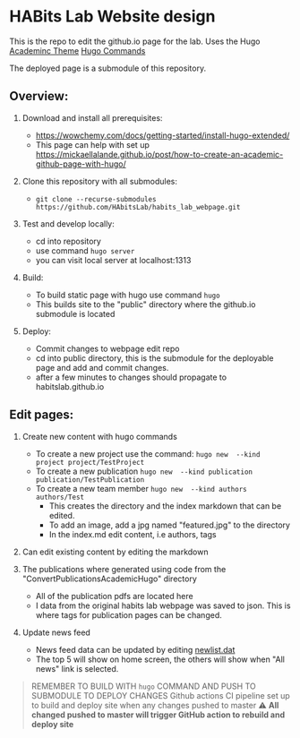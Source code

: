 # HABits Lab Website design

This is the repo to edit the github.io page for the lab.
Uses the Hugo [Academinc Theme](https://themes.gohugo.io/academic/)
[Hugo Commands](https://gohugo.io/commands/)

The deployed page is a submodule of this repository.

## Overview:
1. Download and install all prerequisites:
    - https://wowchemy.com/docs/getting-started/install-hugo-extended/
    - This page can help with set up https://mickaellalande.github.io/post/how-to-create-an-academic-github-page-with-hugo/

2. Clone this repository with all submodules:
    - `git clone --recurse-submodules https://github.com/HAbitsLab/habits_lab_webpage.git`

3. Test and develop locally:
    - cd into repository
    - use command `hugo server`
    - you can visit local server at localhost:1313

4. Build:
    - To build static page with hugo use command `hugo`
    - This builds site to the "public" directory where the github.io submodule is located

4. Deploy:
    - Commit changes to webpage edit repo
    - cd into public directory, this is the submodule for the deployable page and add and commit changes.
    - after a few minutes to changes should propagate to habitslab.github.io

## Edit pages:
1. Create new content with hugo commands
    - To create a new project use the command: `hugo new  --kind project project/TestProject`
    - To create a new publication `hugo new  --kind publication publication/TestPublication`
    - To create a new team member `hugo new  --kind authors authors/Test`
      - This creates the directory and the index markdown that can be edited.
      - To add an image, add a jpg named "featured.jpg" to the directory
      - In the index.md edit content, i.e authors, tags
2. Can edit existing content by editing the markdown

3. The publications where generated using code from the "ConvertPublicationsAcademicHugo" directory
    - All of the publication pdfs are located here
    - I data from the original habits lab webpage was saved to json. This is where tags for publication pages can be changed.

4. Update news feed
    - News feed data can be updated by editing [newlist.dat](content/newslist.dat)
    - The top 5 will show on home screen, the others will show when "All news" link is selected.

> REMEMBER TO BUILD WITH `hugo` COMMAND AND PUSH TO SUBMODULE TO DEPLOY CHANGES
> Github actions CI pipeline set up to build and deploy site when any changes pushed to master
> :warning: **All changed pushed to master will trigger GitHub action to rebuild and deploy site**

